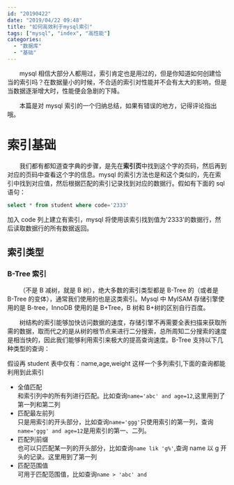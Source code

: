 ```yaml
---
id: "20190422"
date: "2019/04/22 09:48"
title: "如何高效利于mysql索引"
tags: ["mysql", "index", "高性能"]
categories:
  - "数据库"
  - "基础"
---
```


&emsp;&emsp;mysql 相信大部分人都用过，索引肯定也是用过的，但是你知道如何创建恰当的索引吗？在数据量小的时候，不合适的索引对性能并不会有太大的影响，但是当数据逐渐增大时，性能便会急剧的下降。

&emsp;&emsp;本篇是对 mysql 索引的一个归纳总结，如果有错误的地方，记得评论指出哦。

# 索引基础

&emsp;&emsp;我们都有都知道查字典的步骤，是先在**索引页**中找到这个字的页码，然后再到对应的页码中查看这个字的信息。mysql 的索引方法也是和这个类似的，先在索引中找到对应值，然后根据匹配的索引记录找到对应的数据行。假如有下面的 sql 语句：

```sql
select * from student where code='2333'
```

<!-- more -->

加入 code 列上建立有索引，mysql 将使用该索引找到值为'2333'的数据行，然后读取数据行的所有数据返回。

## 索引类型

### B-Tree 索引

&emsp;&emsp;（不是 B 减树，就是 B 树），绝大多数的索引类型都是 B-Tree 的（或者是 B-Tree 的变体），通常我们使用的也是这类索引。Mysql 中 MyISAM 存储引擎使用的是 B-tree，InnoDB 使用的是 B+Tree，B 树和 B+树的区别自行百度。

&emsp;&emsp;树结构的索引能够加快访问数据的速度，存储引擎不再需要全表扫描来获取所需的数据，取而代之的是从树的根节点来进行二分搜索，总所周知二分搜索的速度是相当快的，因此我们能够利用索引来极大的提高查询速度。B-Tree 支持以下几种类型的查询：

假设再 student 表中仅有：name,age,weight 这样一个多列索引,下面的查询都能利用到此索引

- 全值匹配<br>
  和索引列中的所有列进行匹配。比如查询`name='abc' and age=12`,这里用到了第一列和第二列
- 匹配最左前列<br>
  只是用索引的开头部分，比如查询`name='ggg'`只使用索引的第一列，查询`name='ggg' and age=12`是用索引的第一、二列。
- 匹配列前缀<br>
  也可以只匹配某一列的开头部分，比如查询`name lik 'g%'`,查询 name 以 g 开头的记录。这里用到了第一列
- 匹配范围值<br>
  可用于匹配范围值，比如查询`name > 'abc' and `
  